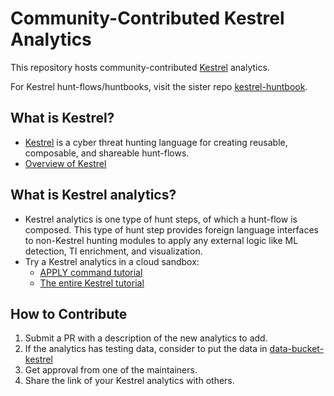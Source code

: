 # Community-Contributed Kestrel Analytics

This repository hosts community-contributed [Kestrel](https://github.com/opencybersecurityalliance/kestrel-lang) analytics.

For Kestrel hunt-flows/huntbooks, visit the sister repo [kestrel-huntbook](https://github.com/opencybersecurityalliance/kestrel-huntbook/).

## What is Kestrel?

- [Kestrel](https://github.com/opencybersecurityalliance/kestrel-lang) is a cyber threat hunting language for creating reusable, composable, and shareable hunt-flows.
- [Overview of Kestrel](https://kestrel.readthedocs.io/en/latest/overview/)

## What is Kestrel analytics?

- Kestrel analytics is one type of hunt steps, of which a hunt-flow is composed. This type of hunt step provides foreign language interfaces to non-Kestrel hunting modules to apply any external logic like ML detection, TI enrichment, and visualization.
- Try a Kestrel analytics in a cloud sandbox:
  - [APPLY command tutorial](https://mybinder.org/v2/gh/opencybersecurityalliance/kestrel-huntbook/HEAD?filepath=tutorial/5.+Apply+a+Kestrel+Analytics.ipynb)
  - [The entire Kestrel tutorial](https://mybinder.org/v2/gh/opencybersecurityalliance/kestrel-huntbook/HEAD?filepath=tutorial)

## How to Contribute

1. Submit a PR with a description of the new analytics to add.
2. If the analytics has testing data, consider to put the data in [data-bucket-kestrel](https://github.com/opencybersecurityalliance/data-bucket-kestrel)
3. Get approval from one of the maintainers.
4. Share the link of your Kestrel analytics with others.
